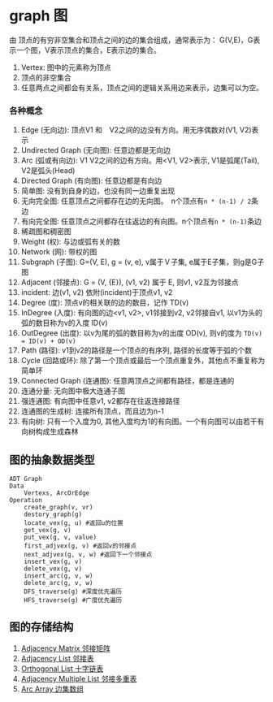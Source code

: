 # graph 图
由 顶点的有穷非空集合和顶点之间的边的集合组成，通常表示为： G(V,E)，G表示一个图，V表示顶点的集合，E表示边的集合。

1. Vertex: 图中的元素称为顶点
1. 顶点的非空集合
1. 任意两点之间都会有关系，顶点之间的逻辑关系用边来表示，边集可以为空。

### 各种概念
1. Edge (无向边): 顶点V1 和　V2之间的边没有方向。用无序偶数对(V1, V2)表示
1. Undirected Graph (无向图): 任意边都是无向边
1. Arc (弧或有向边): V1 V2之间的边有方向。用<V1, V2>表示, V1是弧尾(Tail), V2是弧头(Head)
1. Directed Graph (有向图): 任意边都是有向边
1. 简单图: 没有到自身的边，也没有同一边重复出现
1. 无向完全图: 任意顶点之间都存在边的无向图。　n个顶点有```n * (n-1) / 2```条边
1. 有向完全图: 任意顶点之间都存在往返边的有向图。n个顶点有```n * (n-1)```条边
1. 稀疏图和稠密图
1. Weight (权): 与边或弧有关的数
1. Network (网): 带权的图
1. Subgraph (子图): G=(V, E), g = (v, e), v属于Ｖ子集, e属于E子集，则g是G子图
1. Adjacent (邻接点): G = (V, {E}), (v1, v2) 属于 E, 则v1, v2互为邻接点
1. incident: 边(v1, v2) 依附(incident)于顶点v1, v2
1. Degree (度): 顶点v的相关联的边的数目，记作 TD(v)
1. InDegree (入度): 有向图的边<v1, v2>, v1邻接到v2, v2邻接自v1, 以v1为头的弧的数目称为v的入度 ID(v)
1. OutDegree (出度): 以v为尾的弧的数目称为v的出度 OD(v), 则v的度为 ```TD(v) = ID(v) + OD(v)```
1. Path (路径): v1到v2的路径是一个顶点的有序列, 路径的长度等于弧的个数
1. Cycle (回路或环): 除了第一个顶点或最后一个顶点重复外，其他点不重复称为简单环
1. Connected Graph (连通图): 任意两顶点之间都有路径，都是连通的
1. 连通分量: 无向图中极大连通子图
1. 强连通图: 有向图中任意v1, v2都存在往返连接路径
1. 连通图的生成树: 连接所有顶点，而且边为n-1
1. 有向树: 只有一个入度为0, 其他入度均为1的有向图。一个有向图可以由若干有向树构成生成森林

## 图的抽象数据类型
```
ADT Graph
Data
    Vertexs, ArcOrEdge
Operation
    create_graph(v, vr)
    destory_graph(g)
    locate_vex(g, u) #返回u的位置
    get_vex(g, v)
    put_vex(g, v, value)
    first_adjvex(g, v) #返回v的邻接点
    next_adjvex(g, v, w) #返回下一个邻接点
    insert_vex(g, v)
    delete_vex(g, v)
    insert_arc(g, v, w)
    delete_arc(g, v, w)
    DFS_traverse(g) #深度优先遍历
    HFS_traverse(g) #广度优先遍历
```

## 图的存储结构
1. [Adjacency Matrix 邻接矩阵](https://github.com/sunhuachuang/algorithm-data-structure/blob/master/data-structure/graph/adjacency_matrix.py)
1. [Adjacency List 邻接表](https://github.com/sunhuachuang/algorithm-data-structure/blob/master/data-structure/graph/adjacency_list.py)
1. [Orthogonal List 十字链表](https://github.com/sunhuachuang/algorithm-data-structure/blob/master/data-structure/graph/orthogonal_list.py)
1. [Adjacency Multiple List 邻接多重表](https://github.com/sunhuachuang/algorithm-data-structure/blob/master/data-structure/graph/adjacency_multiple_list.py)
1. [Arc Array 边集数组](https://github.com/sunhuachuang/algorithm-data-structure/blob/master/data-structure/graph/arc_array.py)
